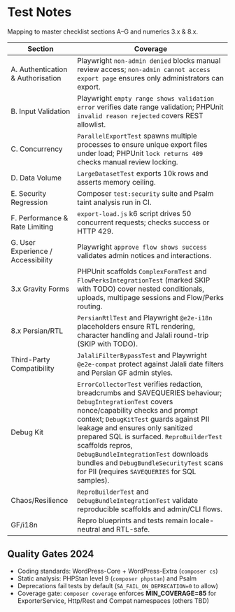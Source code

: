 # Test Notes

Mapping to master checklist sections A–G and numerics 3.x & 8.x.

| Section | Coverage |
| ------- | -------- |
| A. Authentication & Authorisation | Playwright `non-admin denied` blocks manual review access; `non-admin cannot access export page` ensures only administrators can export. |
| B. Input Validation | Playwright `empty range shows validation error` verifies date range validation; PHPUnit `invalid reason rejected` covers REST allowlist. |
| C. Concurrency | `ParallelExportTest` spawns multiple processes to ensure unique export files under load; PHPUnit `lock returns 409` checks manual review locking. |
| D. Data Volume | `LargeDatasetTest` exports 10k rows and asserts memory ceiling. |
| E. Security Regression | Composer `test:security` suite and Psalm taint analysis run in CI. |
| F. Performance & Rate Limiting | `export-load.js` k6 script drives 50 concurrent requests; checks success or HTTP 429. |
| G. User Experience / Accessibility | Playwright `approve flow shows success` validates admin notices and interactions. |
| 3.x Gravity Forms | PHPUnit scaffolds `ComplexFormTest` and `FlowPerksIntegrationTest` (marked SKIP with TODO) cover nested conditionals, uploads, multipage sessions and Flow/Perks routing. |
| 8.x Persian/RTL | `PersianRtlTest` and Playwright `@e2e-i18n` placeholders ensure RTL rendering, character handling and Jalali round-trip (SKIP with TODO). |
| Third-Party Compatibility | `JalaliFilterBypassTest` and Playwright `@e2e-compat` protect against Jalali date filters and Persian GF admin styles. |
| Debug Kit | `ErrorCollectorTest` verifies redaction, breadcrumbs and SAVEQUERIES behaviour; `DebugIntegrationTest` covers nonce/capability checks and prompt context; `DebugKitTest` guards against PII leakage and ensures only sanitized prepared SQL is surfaced. `ReproBuilderTest` scaffolds repros, `DebugBundleIntegrationTest` downloads bundles and `DebugBundleSecurityTest` scans for PII (requires `SAVEQUERIES` for SQL samples). |
| Chaos/Resilience | `ReproBuilderTest` and `DebugBundleIntegrationTest` validate reproducible scaffolds and admin/CLI flows. |
| GF/i18n | Repro blueprints and tests remain locale-neutral and RTL-safe. |

## Quality Gates 2024

- Coding standards: WordPress-Core + WordPress-Extra (`composer cs`)
- Static analysis: PHPStan level 9 (`composer phpstan`) and Psalm
- Deprecations fail tests by default (`SA_FAIL_ON_DEPRECATION=0` to allow)
- Coverage gate: `composer coverage` enforces **MIN_COVERAGE=85** for ExporterService, Http/Rest and Compat namespaces (others TBD)
